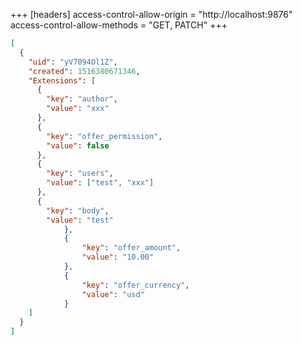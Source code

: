 +++
[headers]
access-control-allow-origin = "http://localhost:9876"
access-control-allow-methods = "GET, PATCH"
+++

```json
[
  {
    "uid": "yV7094Ol1Z",
    "created": 1516380671346,
    "Extensions": [
      {
        "key": "author",
        "value": "xxx"
      },
      {
        "key": "offer_permission",
        "value": false
      },
      {
        "key": "users",
        "value": ["test", "xxx"]
      },
      {
        "key": "body",
        "value": "test"
			},
			{
				"key": "offer_amount",
				"value": "10.00"
			},
			{
				"key": "offer_currency",
				"value": "usd"
			}
    ]
  }
]
```
